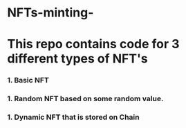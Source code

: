 # NFTs-minting-
# This repo contains code for 3 different types of NFT's
<h3>1. Basic NFT</h3>
<h3>1. Random NFT based on some random value.</h3>
<h3>1. Dynamic NFT that is stored on Chain</h3>
